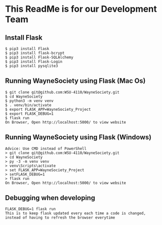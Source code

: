 # This ReadMe is for our Development Team


## Install Flask
```
$ pip3 install Flask
$ pip3 install flask-bcrypt
$ pip3 install Flask-SQLAlchemy
$ pip3 install Flask-Login
$ pip3 install pysqlite3 
```



## Running WayneSociety using Flask (Mac Os)
```
$ git clone git@github.com:WSU-4110/WayneSociety.git
$ cd WayneSociety
$ python3 -m venv venv
$ . venv/bin/activate
$ export FLASK_APP=WayneSociety_Project
$ export FLASK_DEBUG=1
$ flask run
On Browser, Open http://localhost:5000/ to view website
```

## Running WayneSociety using Flask (Windows)
```
Advice: Use CMD instead of PowerShell
> git clone git@github.com:WSU-4110/WayneSociety.git
> cd WayneSociety
> py -3 -m venv venv
> venv\Scripts\activate
> set FLASK_APP=WayneSociety_Project
> setFLASK_DEBUG=1
> flask run
On Browser, Open http://localhost:5000/ to view website
```
## Debugging when developing
```
FLASK_DEBUG=1 flask run
This is to keep flask updated every each time a code is changed, instead of having to refresh the browser everytime
```
